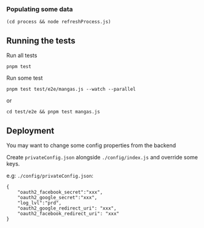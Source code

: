 ### Populating some data ###
```
(cd process && node refreshProcess.js)
```

## Running the tests

Run all tests
```
pnpm test
```

Run some test
```
pnpm test test/e2e/mangas.js --watch --parallel
```
or
```
cd test/e2e && pnpm test mangas.js
```

## Deployment

You may want to change some config properties from the backend

Create ```privateConfig.json``` alongside ```./config/index.js``` and override some keys.

e.g: ```./config/privateConfig.json```:
```
{
    "oauth2_facebook_secret":"xxx",
    "oauth2_google_secret":"xxx",
    "log_lvl":"prd",
    "oauth2_google_redirect_uri": "xxx",
    "oauth2_facebook_redirect_uri": "xxx"
}

```